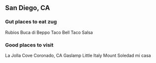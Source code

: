 ## San Diego, CA

### Gut places to eat zug
Rubios
Buca di Beppo
Taco Bell
Taco Salsa

### Good places to visit
La Jolla Cove
Coronado, CA
Gaslamp
Little Italy
Mount Soledad
mi casa